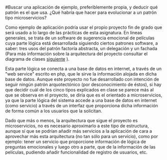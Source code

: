 #Buscar una aplicación de ejemplo, preferiblemente propia, y deducir qué patrón es el que usa. ¿Qué habría que hacer para evolucionar a un patrón tipo microservicios?

Como ejemplo de aplicación podría usar el propio proyecto fin de grado que será usado a lo largo de las prácticas de esta asignatura. En lineas generales, se trata de un software de sugerencia emocional de películas cuya parte lógica está desarrollada siguiendo ciertos patrones software, a saber: tres usos del patrón factoría abstracta, un delegación y un fachada (Para más información sobre la arquitectura del proyecto consultar el diagrama de clases [siguiente](https://github.com/manuelbr/Proyecto_CC/tree/gh-pages/Diagramas/Diagramas_de_clase/Diagrama_de_clases.jpg) ).

Esta parte lógica se conecta a una base de datos en internet, a través de un "web service" escrito en php, que le sirve la información alojada en dicha base de datos. Aunque este proyecto no fue desarrollado con intención de seguir ningún patrón arquotectónico (por desconocimiento de éstos), si hay que decidir cuál de los cinco tipos explicados en clase se parece más al que se observa en el proyecto, se diría que es el orientado a microservicios, ya que la parte lógica del sistema accede a una base de datos en internet (como servicio) a través de un interfaz que proporciona dicha información de forma común a los usuarios que la solicitan. 

Dado que más o menos, la arquitectura que sigue el proyecto es microservicios, no es necesario aproximarlo a este tipo de estructura, aunque sí que se podrían añadir más servicios a la aplicación de cara a aprovechar más esta arquitectura (no tan sólo para un servicio), como por ejemplo: tener un servicio que proporcione información de lógica de preguntas emocionales y luego otro a parte, que de la información de las películas, pudiendo añadir funcionalidad de registro de usuarios, etc.

